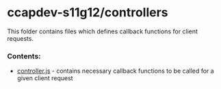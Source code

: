 # ccapdev-s11g12/controllers

This folder contains files which defines callback functions for client requests.

### Contents:
- [controller.js](https://github.com/ccapdev1920T2/s11g12/tree/master/controllers/controller.js) - contains necessary callback functions to be called for a given client request
